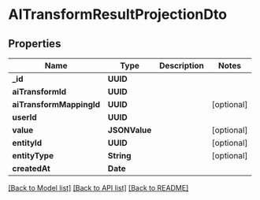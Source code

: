 # AITransformResultProjectionDto

## Properties
Name | Type | Description | Notes
------------ | ------------- | ------------- | -------------
**_id** | **UUID** |  | 
**aiTransformId** | **UUID** |  | 
**aiTransformMappingId** | **UUID** |  | [optional] 
**userId** | **UUID** |  | 
**value** | **JSONValue** |  | [optional] 
**entityId** | **UUID** |  | [optional] 
**entityType** | **String** |  | [optional] 
**createdAt** | **Date** |  | 

[[Back to Model list]](../README#documentation-for-models) [[Back to API list]](../README#documentation-for-api-endpoints) [[Back to README]](../README)


